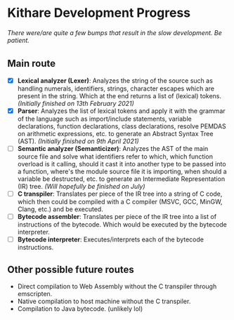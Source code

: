 # Kithare Development Progress

###### There were/are quite a few bumps that result in the slow development. Be patient.

## Main route
- [X] **Lexical analyzer (Lexer)**: Analyzes the string of the source such as handling numerals, identifiers, strings, character escapes which are present in the string. Which at the end returns a list of (lexical) tokens. *(Initially finished on 13th February 2021)*
- [X] **Parser**: Analyzes the list of lexical tokens and apply it with the grammar of the language such as import/include statements, variable declarations, function declarations, class declarations, resolve PEMDAS on arithmetic expressions, etc. to generate an Abstract Syntax Tree (AST). *(Initially finished on 9th April 2021)*
- [ ] **Semantic analyzer (Semanticizer)**: Analyzes the AST of the main source file and solve what identifiers refer to which, which function overload is it calling, should it cast it into another type to be passed into a function, where's the module source file it is importing, when should a variable be destructed, etc. to generate an Intermediate Representation (IR) tree. *(Will hopefully be finished on July)*
- [ ] **C transpiler**: Translates per piece of the IR tree into a string of C code, which then could be compiled with a C compiler (MSVC, GCC, MinGW, Clang, etc.) and be executed.
- [ ] **Bytecode assembler**: Translates per piece of the IR tree into a list of instructions of the bytecode. Which would be executed by the bytecode interpreter.
- [ ] **Bytecode interpreter**: Executes/interprets each of the bytecode instructions.

## Other possible future routes
- Direct compilation to Web Assembly without the C transpiler through emscripten.
- Native compilation to host machine without the C transpiler.
- Compilation to Java bytecode. (unlikely lol)
